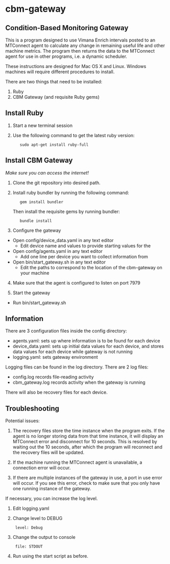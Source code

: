 # cbm-gateway
Condition-Based Monitoring Gateway
---------
This is a program designed to use Vimana Enrich intervals posted to an MTConnect agent to calculate any change
in remaining useful life and other machine metrics. The program then returns the data to the MTConnect agent for
use in other programs, i.e. a dynamic scheduler.

These instructions are designed for Mac OS X and Linux. Windows machines will require different procedures to install.


There are two things that need to be installed:

1. Ruby
2. CBM Gateway (and requisite Ruby gems)

Install Ruby
-------

1. Start a new terminal session
2. Use the following command to get the latest ruby version:

          sudo apt-get install ruby-full

Install CBM Gateway
-------

*Make sure you can access the internet!*

1. Clone the git repository into desired path.
2. Install ruby bundler by running the following command:

          gem install bundler
          
   Then install the requisite gems by running bundler:
   
          bundle install
          
  
3. Configure the gateway

  * Open config/device_data.yaml in any text editor
    * Edit device name and values to provide starting values for the 
  * Open config/agents.yaml in any text editor
    * Add one line per device you want to collect information from
  * Open bin/start_gateway.sh in any text editor
    * Edit the paths to correspond to the location of the cbm-gateway on your machine

4. Make sure that the agent is configured to listen on port 7979

5. Start the gateway

  * Run bin/start_gateway.sh
  
Information
--------
There are 3 configuration files inside the config directory:

* agents.yaml: sets up where information is to be found for each device
* device_data.yaml: sets up initial data values for each device,
and stores data values for each device while gateway is not running
* logging.yaml: sets gateway environment

Logging files can be found in the log directory. There are 2 log files:

* config.log records file-reading activity
* cbm_gateway.log records activity when the gateway is running

There will also be recovery files for each device.

Troubleshooting
-------

Potential issues:
1. The recovery files store the time instance when the program exits. If the agent is no longer storing
data from that time instance, it will display an MTConnect error and disconnect for 10 seconds. This is resolved
by waiting out the 10 seconds, after which the program will reconnect and the recovery files will be updated.

2. If the machine running the MTConnect agent is unavailable, a connection error will occur.

3. If there are multiple instances of the gateway in use, a port in use error will occur. If you see this error,
check to make sure that you only have one running instance of the gateway. 

If necessary, you can increase the log level.

1. Edit logging.yaml
2. Change level to DEBUG
  
        level: Debug
        
3. Change the output to console

        file: STDOUT
        
4. Run using the start script as before.